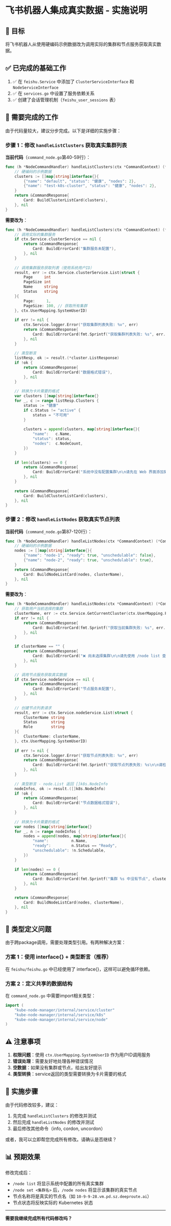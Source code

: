 # 飞书机器人集成真实数据 - 实施说明

## 🎯 目标

将飞书机器人从使用硬编码示例数据改为调用实际的集群和节点服务获取真实数据。

## ✅ 已完成的基础工作

1. ✅ 在 `feishu.Service` 中添加了 `ClusterServiceInterface` 和 `NodeServiceInterface`
2. ✅ 在 `services.go` 中设置了服务依赖关系
3. ✅ 创建了会话管理机制（`feishu_user_sessions` 表）

## 📝 需要完成的工作

由于代码量较大，建议分步完成。以下是详细的实施步骤：

### 步骤 1：修改 `handleListClusters` 获取真实集群列表

**当前代码**（`command_node.go`第40-59行）：
```go
func (h *NodeCommandHandler) handleListClusters(ctx *CommandContext) (*CommandResponse, error) {
    // 硬编码的示例数据
    clusters := []map[string]interface{}{
        {"name": "default", "status": "健康", "nodes": 2},
        {"name": "test-k8s-cluster", "status": "健康", "nodes": 2},
    }
    return &CommandResponse{
        Card: BuildClusterListCard(clusters),
    }, nil
}
```

**需要改为**：
```go
func (h *NodeCommandHandler) handleListClusters(ctx *CommandContext) (*CommandResponse, error) {
    // 调用实际的集群服务
    if ctx.Service.clusterService == nil {
        return &CommandResponse{
            Card: BuildErrorCard("集群服务未配置"),
        }, nil
    }
    
    // 调用集群服务获取列表（使用系统用户ID）
    result, err := ctx.Service.clusterService.List(struct {
        Page     int
        PageSize int
        Name     string
        Status   string
    }{
        Page:     1,
        PageSize: 100, // 获取所有集群
    }, ctx.UserMapping.SystemUserID)
    
    if err != nil {
        ctx.Service.logger.Error("获取集群列表失败: %v", err)
        return &CommandResponse{
            Card: BuildErrorCard(fmt.Sprintf("获取集群列表失败: %s", err.Error())),
        }, nil
    }
    
    // 类型断言
    listResp, ok := result.(*cluster.ListResponse)
    if !ok {
        return &CommandResponse{
            Card: BuildErrorCard("数据格式错误"),
        }, nil
    }
    
    // 转换为卡片需要的格式
    var clusters []map[string]interface{}
    for _, c := range listResp.Clusters {
        status := "健康"
        if c.Status != "active" {
            status = "不可用"
        }
        
        clusters = append(clusters, map[string]interface{}{
            "name":   c.Name,
            "status": status,
            "nodes":  c.NodeCount,
        })
    }
    
    if len(clusters) == 0 {
        return &CommandResponse{
            Card: BuildErrorCard("系统中没有配置集群\n\n请先在 Web 界面添加集群配置"),
        }, nil
    }
    
    return &CommandResponse{
        Card: BuildClusterListCard(clusters),
    }, nil
}
```

### 步骤 2：修改 `handleListNodes` 获取真实节点列表

**当前代码**（`command_node.go`第87-120行）：
```go
func (h *NodeCommandHandler) handleListNodes(ctx *CommandContext) (*CommandResponse, error) {
    // 硬编码的示例数据
    nodes := []map[string]interface{}{
        {"name": "node-1", "ready": true, "unschedulable": false},
        {"name": "node-2", "ready": true, "unschedulable": true},
    }
    return &CommandResponse{
        Card: BuildNodeListCard(nodes, clusterName),
    }, nil
}
```

**需要改为**：
```go
func (h *NodeCommandHandler) handleListNodes(ctx *CommandContext) (*CommandResponse, error) {
    // 获取用户当前选择的集群
    clusterName, err := ctx.Service.GetCurrentCluster(ctx.UserMapping.FeishuUserID)
    if err != nil {
        return &CommandResponse{
            Card: BuildErrorCard(fmt.Sprintf("获取当前集群失败: %s", err.Error())),
        }, nil
    }

    if clusterName == "" {
        return &CommandResponse{
            Card: BuildErrorCard("❌ 尚未选择集群\n\n请先使用 /node list 查看集群列表\n然后使用 /node set <集群名> 选择集群"),
        }, nil
    }

    // 调用节点服务获取真实数据
    if ctx.Service.nodeService == nil {
        return &CommandResponse{
            Card: BuildErrorCard("节点服务未配置"),
        }, nil
    }
    
    // 创建节点列表请求
    result, err := ctx.Service.nodeService.List(struct {
        ClusterName string
        Status      string
        Role        string
    }{
        ClusterName: clusterName,
    }, ctx.UserMapping.SystemUserID)
    
    if err != nil {
        ctx.Service.logger.Error("获取节点列表失败: %v", err)
        return &CommandResponse{
            Card: BuildErrorCard(fmt.Sprintf("获取节点列表失败: %s\n\n请检查集群连接是否正常", err.Error())),
        }, nil
    }
    
    // 类型断言 - node.List 返回 []k8s.NodeInfo
    nodeInfos, ok := result.([]k8s.NodeInfo)
    if !ok {
        return &CommandResponse{
            Card: BuildErrorCard("节点数据格式错误"),
        }, nil
    }
    
    // 转换为卡片需要的格式
    var nodes []map[string]interface{}
    for _, n := range nodeInfos {
        nodes = append(nodes, map[string]interface{}{
            "name":          n.Name,
            "ready":         n.Status == "Ready",
            "unschedulable": !n.Schedulable,
        })
    }
    
    if len(nodes) == 0 {
        return &CommandResponse{
            Card: BuildErrorCard(fmt.Sprintf("集群 %s 中没有节点", clusterName)),
        }, nil
    }

    return &CommandResponse{
        Card: BuildNodeListCard(nodes, clusterName),
    }, nil
}
```

## 🔧 类型定义问题

由于跨package调用，需要处理类型引用。有两种解决方案：

### 方案 1：使用 interface{} + 类型断言（推荐）

在 `feishu/feishu.go` 中已经使用了 interface{}，这样可以避免循环依赖。

### 方案 2：定义共享的数据结构

在 `command_node.go` 中需要import相关类型：
```go
import (
    "kube-node-manager/internal/service/cluster"
    "kube-node-manager/internal/service/k8s"
    "kube-node-manager/internal/service/node"
)
```

## ⚠️ 注意事项

1. **权限问题**：使用 `ctx.UserMapping.SystemUserID` 作为用户ID调用服务
2. **错误处理**：需要友好地处理各种错误情况
3. **空数据**：如果没有集群或节点，给出友好提示
4. **类型转换**：service返回的类型需要转换为卡片需要的格式

## 🚀 实施步骤

由于代码修改较多，建议：

1. 先完成 `handleListClusters` 的修改并测试
2. 然后完成 `handleListNodes` 的修改并测试
3. 最后修改其他命令（info, cordon, uncordon）

或者，我可以立即帮您完成所有修改。请确认是否继续？

## 📊 预期效果

修改完成后：
- `/node list` 将显示系统中配置的所有真实集群
- `/node set <集群名>` 后，`/node nodes` 将显示该集群的真实节点
- 节点名称将是真实的节点名（如 `10-9-9-28.vm.pd.sz.deeproute.ai`）
- 节点状态将反映实际的 Kubernetes 状态

---

**需要我继续完成所有代码修改吗？**

